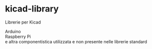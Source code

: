 kicad-library
=============

Librerie per Kicad

Arduino
<br/>
Raspberry Pi
<br/>
e altra componentistica utilizzata e non presente nelle librerie standard
